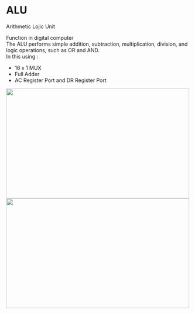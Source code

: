 <h1> ALU </h1>
 Arithmetic Lojic Unit
 <p>
  Function in digital computer <br>
The ALU performs simple addition, subtraction, multiplication, division, and logic operations, such as OR and AND. <br>
In this using :
</p>
   <ul>
      <li>16 x 1 MUX</li>
      <li>Full Adder</li>
      <li>AC Register Port and DR Register Port</li>
   </ul>
  
  
  
  
<img src="https://user-images.githubusercontent.com/94441940/160665102-a62673ce-ed65-4e88-997d-8973edbf9abc.png" width="500" height="300"> <img src="https://user-images.githubusercontent.com/94441940/160665238-16ea9005-64fc-4767-aba1-e9295f4e19cb.png" width="500" height="300">

